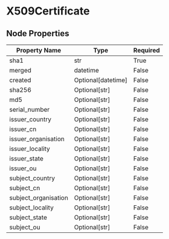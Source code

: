 # X509Certificate

## Node Properties

| Property Name | Type | Required |
| ------------- | ---- | -------- |
| sha1 | str | True |
| merged | datetime | False |
| created | Optional[datetime] | False |
| sha256 | Optional[str] | False |
| md5 | Optional[str] | False |
| serial_number | Optional[str] | False |
| issuer_country | Optional[str] | False |
| issuer_cn | Optional[str] | False |
| issuer_organisation | Optional[str] | False |
| issuer_locality | Optional[str] | False |
| issuer_state | Optional[str] | False |
| issuer_ou | Optional[str] | False |
| subject_country | Optional[str] | False |
| subject_cn | Optional[str] | False |
| subject_organisation | Optional[str] | False |
| subject_locality | Optional[str] | False |
| subject_state | Optional[str] | False |
| subject_ou | Optional[str] | False |